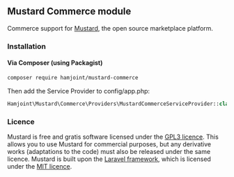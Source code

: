 ## Mustard Commerce module

Commerce support for [Mustard](http://withmustard.org/), the open source marketplace platform.

### Installation

#### Via Composer (using Packagist)

```sh
composer require hamjoint/mustard-commerce
```

Then add the Service Provider to config/app.php:

```php
Hamjoint\Mustard\Commerce\Providers\MustardCommerceServiceProvider::class
```

### Licence

Mustard is free and gratis software licensed under the [GPL3 licence](https://www.gnu.org/licenses/gpl-3.0). This allows you to use Mustard for commercial purposes, but any derivative works (adaptations to the code) must also be released under the same licence. Mustard is built upon the [Laravel framework](http://laravel.com), which is licensed under the [MIT licence](http://opensource.org/licenses/MIT).
